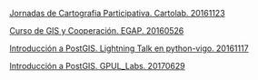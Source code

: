 [Jornadas de Cartografia Participativa. Cartolab. 20161123](https://fpuga.github.io/talks/CartografiaParticipativa20161123/)

[Curso de GIS y Cooperación. EGAP. 20160526](https://fpuga.github.io/talks/Curso_GIS_Cooperacion_EGAP_20160526/)

[Introducción a PostGIS. Lightning Talk en python-vigo. 20161117](https://fpuga.github.io/talks/python-vigo-20161117_postgis/)

[Introducción a PostGIS. GPUL_Labs. 20170629](https://fpuga.github.io/talks/GPUL_Labs_20170629_PostGIS/)



